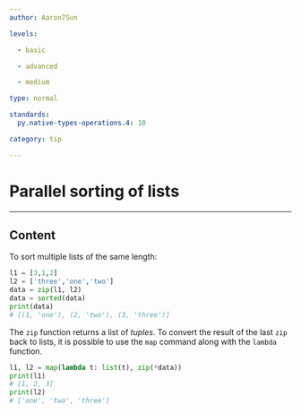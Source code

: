 ```yaml
---
author: Aaron7Sun

levels:

  - basic

  - advanced

  - medium

type: normal

standards:
  py.native-types-operations.4: 10

category: tip

---
```


# Parallel sorting of lists

---
## Content

To sort multiple lists of the same length:

```python
l1 = [3,1,2]
l2 = ['three','one','two']
data = zip(l1, l2)
data = sorted(data)
print(data)
# [(1, 'one'), (2, 'two'), (3, 'three')]
```

The `zip` function returns a list of *tuples*. To convert the result of the last `zip` back to lists, it is possible to use the `map` command along with the `lambda` function.

```python
l1, l2 = map(lambda t: list(t), zip(*data))
print(l1)
# [1, 2, 3]
print(l2)
# ['one', 'two', 'three']
```
